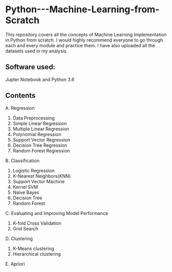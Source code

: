 # Python---Machine-Learning-from-Scratch
This repository covers all the concepts of Machine Learning Implementation in Python from scratch. I would highly recommend everyone to go through each and every module and practice them. I have also uploaded all the datasets used in my analysis.

## Software used:
Jupter Notebook and Python 3.6

## Contents 
A.  Regression

1. Data Preprocessing
2. Simple Linear Regression
3. Multiple Linear Regression
4. Polynomial Regression
5. Support Vector Regression
6. Decision Tree Regression
7. Random Forest Regression

B.  Classification

1. Logistic Regression
2. K-Nearest Neighbors(KNN)
3. Support Vector Machine
4. Kernel SVM
5. Naive Bayes
6. Decision Tree
7. Random Forest

C. Evaluating and Improving Model Performance

1. K-fold Cross Validation
2. Grid Search

D. Clustering

1. K-Means clustering
2. Hierarchical clustering

E. Apriori

